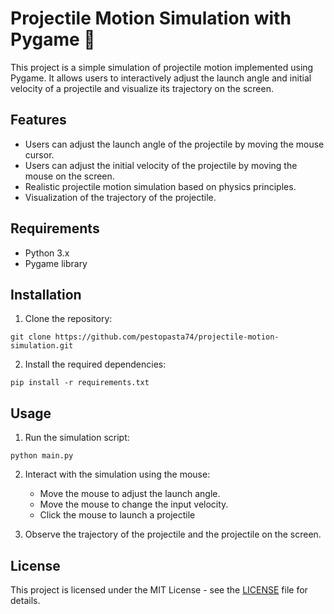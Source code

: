 # Projectile Motion Simulation with Pygame 🚀
This project is a simple simulation of projectile motion implemented using Pygame. It allows users to interactively adjust the launch angle and initial velocity of a projectile and visualize its trajectory on the screen.

## Features

- Users can adjust the launch angle of the projectile by moving the mouse cursor.
- Users can adjust the initial velocity of the projectile by moving the mouse on the screen.
- Realistic projectile motion simulation based on physics principles.
- Visualization of the trajectory of the projectile.

## Requirements

- Python 3.x
- Pygame library

## Installation

1. Clone the repository:

```
git clone https://github.com/pestopasta74/projectile-motion-simulation.git
```

2. Install the required dependencies:

```
pip install -r requirements.txt
```

## Usage

1. Run the simulation script:

```
python main.py
```

2. Interact with the simulation using the mouse:
   - Move the mouse to adjust the launch angle.
   - Move the mouse to change the input velocity.
   - Click the mouse to launch a projectile

3. Observe the trajectory of the projectile and the projectile on the screen.
   

## License

This project is licensed under the MIT License - see the [LICENSE](LICENSE) file for details.
